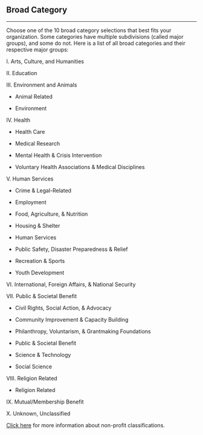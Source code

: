## Broad Category 

***

Choose one of the 10 broad category selections that best fits your organization. Some categories have multiple subdivisions (called major groups), and some do not. Here is a list of all broad categories and their respective major groups:

I. Arts, Culture, and Humanities 

II. Education 

III. Environment and Animals 

- Animal Related

- Environment

IV. Health

- Health Care

- Medical Research

- Mental Health & Crisis Intervention

- Voluntary Health Associations & Medical Disciplines

V. Human Services 

- Crime & Legal-Related

- Employment

- Food, Agriculture, & Nutrition

- Housing & Shelter

- Human Services

- Public Safety, Disaster Preparedness & Relief

- Recreation & Sports

- Youth Development
 
VI. International, Foreign Affairs, & National Security

VII. Public & Societal Benefit 

- Civil Rights, Social Action, & Advocacy

- Community Improvement & Capacity Building

- Philanthropy, Voluntarism, & Grantmaking Foundations

- Public & Societal Benefit

- Science & Technology

- Social Science

VIII. Religion Related 

- Religion Related 

IX. Mutual/Membership Benefit 

X. Unknown, Unclassified 


[Click here](https://nccs.urban.org/project/national-taxonomy-exempt-entities-ntee-codes#code) for more information about non-profit classifications.
